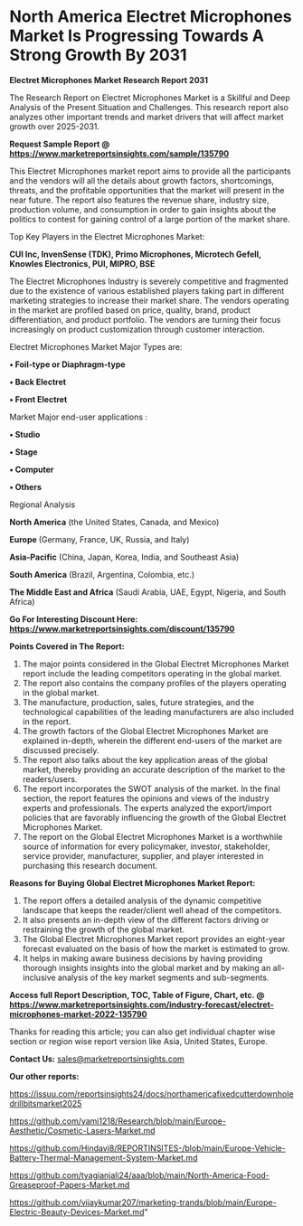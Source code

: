 # North America Electret Microphones Market Is Progressing Towards A Strong Growth By 2031

<strong>Electret Microphones Market Research Report 2031</strong>

The Research Report on Electret Microphones Market is a Skillful and Deep Analysis of the Present Situation and Challenges. This research report also analyzes other important trends and market drivers that will affect market growth over 2025-2031.

<strong>Request Sample Report @ <a href=https://www.marketreportsinsights.com/sample/135790>https://www.marketreportsinsights.com/sample/135790</a></strong>

This Electret Microphones market report aims to provide all the participants and the vendors will all the details about growth factors, shortcomings, threats, and the profitable opportunities that the market will present in the near future. The report also features the revenue share, industry size, production volume, and consumption in order to gain insights about the politics to contest for gaining control of a large portion of the market share.

Top Key Players in the Electret Microphones Market:

<strong>CUI Inc, InvenSense (TDK), Primo Microphones, Microtech Gefell, Knowles Electronics, PUI, MIPRO, BSE</strong>

The Electret Microphones Industry is severely competitive and fragmented due to the existence of various established players taking part in different marketing strategies to increase their market share. The vendors operating in the market are profiled based on price, quality, brand, product differentiation, and product portfolio. The vendors are turning their focus increasingly on product customization through customer interaction.

Electret Microphones Market Major Types are:

<strong>• Foil-type or Diaphragm-type

• Back Electret

• Front Electret</strong>

Market Major end-user applications :

<strong>• Studio

• Stage

• Computer

• Others</strong>

Regional Analysis

</u><strong><b>North America</b></strong> (the United States, Canada, and Mexico)

<strong><b>Europe </b></strong>(Germany, France, UK, Russia, and Italy)

<strong><b>Asia-Pacific</b></strong> (China, Japan, Korea, India, and Southeast Asia)

<strong><b>South America</b></strong> (Brazil, Argentina, Colombia, etc.)

<strong><b>The Middle East and Africa</b></strong> (Saudi Arabia, UAE, Egypt, Nigeria, and South Africa)

<strong>Go For Interesting Discount Here: <a href=https://www.marketreportsinsights.com/discount/135790>https://www.marketreportsinsights.com/discount/135790</a></strong>

<strong>Points Covered in The Report:</strong>
<ol>
  <li>The major points considered in the Global Electret Microphones Market report include the leading competitors operating in the global market.</li>
  <li>The report also contains the company profiles of the players operating in the global market.</li>
  <li>The manufacture, production, sales, future strategies, and the technological capabilities of the leading manufacturers are also included in the report.</li>
  <li>The growth factors of the Global Electret Microphones Market are explained in-depth, wherein the different end-users of the market are discussed precisely.</li>
  <li>The report also talks about the key application areas of the global market, thereby providing an accurate description of the market to the readers/users.</li>
  <li>The report incorporates the SWOT analysis of the market. In the final section, the report features the opinions and views of the industry experts and professionals. The experts analyzed the export/import policies that are favorably influencing the growth of the Global Electret Microphones Market.</li>
  <li>The report on the Global Electret Microphones Market is a worthwhile source of information for every policymaker, investor, stakeholder, service provider, manufacturer, supplier, and player interested in purchasing this research document.</li>
</ol>
<strong>Reasons for Buying Global Electret Microphones Market Report:</strong>

<ol>
  <li>The report offers a detailed analysis of the dynamic competitive landscape that keeps the reader/client well ahead of the competitors.</li>
  <li>It also presents an in-depth view of the different factors driving or restraining the growth of the global market.</li>
  <li>The Global Electret Microphones Market report provides an eight-year forecast evaluated on the basis of how the market is estimated to grow.</li>
  <li>It helps in making aware business decisions by having providing thorough insights insights into the global market and by making an all-inclusive analysis of the key market segments and sub-segments.</li>
</ol>
<strong>Access full Report Description, TOC, Table of Figure, Chart, etc. @ <a href=https://www.marketreportsinsights.com/industry-forecast/electret-microphones-market-2022-135790>https://www.marketreportsinsights.com/industry-forecast/electret-microphones-market-2022-135790</a></strong>


Thanks for reading this article; you can also get individual chapter wise section or region wise report version like Asia, United States, Europe.

<strong>Contact Us:</strong>
sales@marketreportsinsights.com

<strong>Our other reports:</strong>

<a href=https://issuu.com/reportsinsights24/docs/northamericafixedcutterdownholedrillbitsmarket2025>https://issuu.com/reportsinsights24/docs/northamericafixedcutterdownholedrillbitsmarket2025</a>

<a href=https://github.com/yami1218/Research/blob/main/Europe-Aesthetic/Cosmetic-Lasers-Market.md>https://github.com/yami1218/Research/blob/main/Europe-Aesthetic/Cosmetic-Lasers-Market.md</a>

<a href=https://github.com/Hindavi8/REPORTINSITES-/blob/main/Europe-Vehicle-Battery-Thermal-Management-System-Market.md>https://github.com/Hindavi8/REPORTINSITES-/blob/main/Europe-Vehicle-Battery-Thermal-Management-System-Market.md</a>

<a href=https://github.com/tyagianjali24/aaa/blob/main/North-America-Food-Greaseproof-Papers-Market.md>https://github.com/tyagianjali24/aaa/blob/main/North-America-Food-Greaseproof-Papers-Market.md</a>

<a href=https://github.com/vijaykumar207/marketing-trands/blob/main/Europe-Electric-Beauty-Devices-Market.md>https://github.com/vijaykumar207/marketing-trands/blob/main/Europe-Electric-Beauty-Devices-Market.md</a>"
